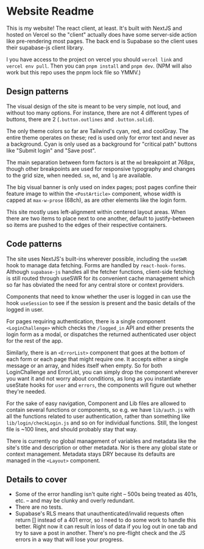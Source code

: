 # Website Readme

This is my website! The react client, at least.
It's built with NextJS and hosted on Vercel so the "client" actually does
have some server-side action like pre-rendering most pages. The back end
is Supabase so the client uses their supabase-js client library.

I you have access to the project on vercel you should `vercel link` and
`vercel env pull`. Then you can `pnpm install` and `pnpm dev`. (NPM will
also work but this repo uses the pnpm lock file so YMMV.)

## Design patterns

The visual design of the site is meant to be very simple, not loud,
and without too many options. For instance, there are not 4 different
types of buttons, there are 2 (`.button.outlines` and `.button.solid`).

The only theme colors so far are Tailwind's cyan, red, and coolGray. The
entire theme operates on these; red is used only for error text and
never as a background. Cyan is only used as a background for "critical path"
buttons like "Submit login" and "Save post".

The main separation between form factors is at the `md` breakpoint at 768px,
though other breakpoints are used for responsive typography and changes
to the grid size, when needed. `sm`, `md`, and `lg` are available.

The big visual banner is only used on index pages; post pages confine their
feature image to within the `<PostArticle>` component, whose width is capped at
`max-w-prose` (68ch), as are other elements like the login form.

This site mostly uses left-alignment within centered layout areas. When there
are two items to place next to one another, default to justify-between so items
are pushed to the edges of their respective containers.

## Code patterns

The site uses NextJS's built-ins wherever possible, including the `useSWR`
hook to manage data fetching. Forms are handled by `react-hook-forms`.
Although `supabase-js` handles all the fetcher functions, client-side fetching
is still routed through useSWR for its convenient cache management which so
far has obviated the need for any central store or context providers.

Components that need to know whether the user is logged in can use the hook
`useSession` to see if the session is present and the basic details of
the logged in user.

For pages requiring authentication, there is a single component
`<LoginChallenge>` which checks the `/logged_in` API and either presents the
login form as a modal, or dispatches the returned authenticated user object
for the rest of the app.

Similarly, there is an `<ErrorList>` component that goes at the bottom of each
form or each page that might require one. It accepts either a single message
or an array, and hides itself when empty. So for both LoginChallenge and
ErrorList, you can simply drop the component wherever you want it and not worry
about conditions, as long as you instantiate useState hooks for `user` and
`errors`, the components will figure out whether they're needed.

For the sake of easy navigation, Component and Lib files are allowed to contain
several functions or components, so e.g. we have `lib/auth.js` with all the
functions related to user authentication, rather than something like
`lib/login/checkLogin.js` and so on for individual functions. Still, the
longest file is ~100 lines, and should probably stay that way.

There is currently no global management of variables and metadata like the
site's title and description or other metadata. Nor is there any global state
or context management. Metadata stays DRY because its defaults are managed in
the `<Layout>` component.

## Details to cover

- Some of the error handling isn't quite right – 500s being treated as 401s,
  etc. – and may be clunky and overly redundant.
- There are no tests.
- Supabase's RLS means that unauthenticated/invalid requests often return []
  instead of a 401 error, so I need to do some work to handle this better. Right
  now it can result in loss of data if you log out in one tab and try to save
  a post in another. There's no pre-flight check and the JS errors in a way that
  will lose your progress.
